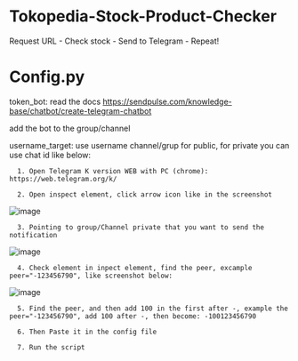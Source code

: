 # Tokopedia-Stock-Product-Checker
Request URL - Check stock - Send to Telegram - Repeat!

# Config.py

token_bot: read the docs https://sendpulse.com/knowledge-base/chatbot/create-telegram-chatbot 

add the bot to the group/channel

username_target: use username channel/grup for public, for private you can use chat id like below:

      1. Open Telegram K version WEB with PC (chrome): https://web.telegram.org/k/

      2. Open inspect element, click arrow icon like in the screenshot 

![image](https://user-images.githubusercontent.com/73378179/145967159-a5f7f6eb-1457-40aa-ab09-7169ec22571a.png)

      3. Pointing to group/Channel private that you want to send the notification
![image](https://user-images.githubusercontent.com/73378179/145967273-d1b228b3-618c-4446-bc16-e551f5748aed.png)

      4. Check element in inpect element, find the peer, excample peer="-123456790", like screenshot below:

![image](https://user-images.githubusercontent.com/73378179/145967456-55dcf4f1-4092-47f2-a623-96089ffb6638.png)         

      5. Find the peer, and then add 100 in the first after -, example the peer="-123456790", add 100 after -, then become: -100123456790

      6. Then Paste it in the config file

      7. Run the script
